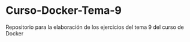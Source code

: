 # Curso-Docker-Tema-9
Repositorio para la elaboración de los ejercicios del tema 9 del curso de Docker
